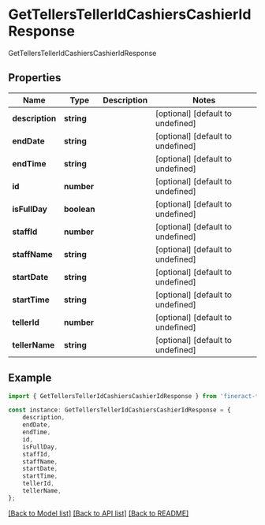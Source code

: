 # GetTellersTellerIdCashiersCashierIdResponse

GetTellersTellerIdCashiersCashierIdResponse

## Properties

Name | Type | Description | Notes
------------ | ------------- | ------------- | -------------
**description** | **string** |  | [optional] [default to undefined]
**endDate** | **string** |  | [optional] [default to undefined]
**endTime** | **string** |  | [optional] [default to undefined]
**id** | **number** |  | [optional] [default to undefined]
**isFullDay** | **boolean** |  | [optional] [default to undefined]
**staffId** | **number** |  | [optional] [default to undefined]
**staffName** | **string** |  | [optional] [default to undefined]
**startDate** | **string** |  | [optional] [default to undefined]
**startTime** | **string** |  | [optional] [default to undefined]
**tellerId** | **number** |  | [optional] [default to undefined]
**tellerName** | **string** |  | [optional] [default to undefined]

## Example

```typescript
import { GetTellersTellerIdCashiersCashierIdResponse } from 'fineract-typescript-client';

const instance: GetTellersTellerIdCashiersCashierIdResponse = {
    description,
    endDate,
    endTime,
    id,
    isFullDay,
    staffId,
    staffName,
    startDate,
    startTime,
    tellerId,
    tellerName,
};
```

[[Back to Model list]](../README.md#documentation-for-models) [[Back to API list]](../README.md#documentation-for-api-endpoints) [[Back to README]](../README.md)

